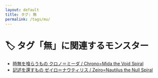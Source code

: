 ```yaml
---
layout: default
title: タグ: 無
permalink: /tags/mu/
---
```

# 🏷️ タグ「無」に関連するモンスター

- [時無を喰らうもの クロノ＝ミーダ / Chrono=Mida the Void Spiral](/monsterdex/monster/Chrono=Mida.html)
- [記述を還すもの ゼイロ＝ナウティリス / Zeiro=Nautilus the Null Spiral](/monsterdex/monster/Zeiro=Nautilus.html)